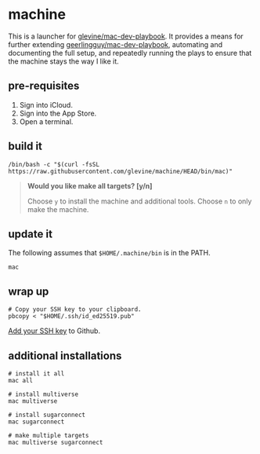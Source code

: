 # machine

This is a launcher for [glevine/mac-dev-playbook](https://github.com/glevine/mac-dev-playbook). It provides a means for further extending [geerlingguy/mac-dev-playbook](https://github.com/geerlingguy/mac-dev-playbook), automating and documenting the full setup, and repeatedly running the plays to ensure that the machine stays the way I like it.

## pre-requisites

1. Sign into iCloud.
2. Sign into the App Store.
3. Open a terminal.

## build it

```shell
/bin/bash -c "$(curl -fsSL https://raw.githubusercontent.com/glevine/machine/HEAD/bin/mac)"
```

> **Would you like make all targets? [y/n]**
>
> Choose `y` to install the machine and additional tools. Choose `n` to only make the machine.

## update it

The following assumes that `$HOME/.machine/bin` is in the PATH.

```shell
mac
```

## wrap up

```shell
# Copy your SSH key to your clipboard.
pbcopy < "$HOME/.ssh/id_ed25519.pub"
```

[Add your SSH key](https://github.com/settings/ssh/new) to Github.

## additional installations

```shell
# install it all
mac all

# install multiverse
mac multiverse

# install sugarconnect
mac sugarconnect

# make multiple targets
mac multiverse sugarconnect
```
